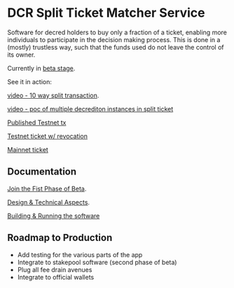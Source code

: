 # DCR Split Ticket Matcher Service

Software for decred holders to buy only a fraction of a ticket, enabling more individuals to participate in the decision making process. This is done in a (mostly) trustless way, such that the funds used do not leave the control of its owner.

Currently in [beta stage](/docs/beta.md).

See it in action:

[video - 10 way split transaction](https://streamable.com/9298l).

[video - poc of multiple decrediton instances in split ticket](https://streamable.com/qnfsm)

[Published Testnet tx](https://testnet.dcrdata.org/tx/134c53c84bdf914e21b9fb04dadcbf178e4de4e2b7d225f9c2e91ec5c60787d7)

[Testnet ticket w/ revocation](https://testnet.dcrdata.org/tx/09507fcf111526bb8d7b7a9d9dba5236036b7961644d66087f38ae9f38638cda)

[Mainnet ticket](https://explorer.dcrdata.org/tx/957728a7b3b9ea02338552470535ca67a6bc4379b169959589b8a69060e764a8)

## Documentation

[Join the Fist Phase of Beta](/docs/beta.md).

[Design & Technical Aspects](/docs/design.md).

[Building & Running the software](/docs/building.md)

## Roadmap to Production

- Add testing for the various parts of the app
- Integrate to stakepool software (second phase of beta)
- Plug all fee drain avenues
- Integrate to official wallets
